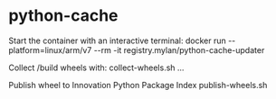 # python-cache

Start the container with an interactive terminal:
docker run --platform=linux/arm/v7 --rm -it registry.mylan/python-cache-updater

Collect /build wheels with:
collect-wheels.sh <wheel1> <wheel2> ...

Publish wheel to Innovation Python Package Index
publish-wheels.sh